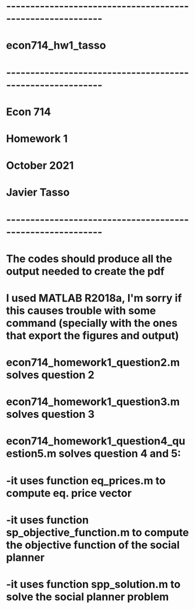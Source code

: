 # ----------------------------------------------------------
# econ714_hw1_tasso
# ----------------------------------------------------------
# Econ 714
# Homework 1
# October 2021
# Javier Tasso 
# ----------------------------------------------------------
#
# The codes should produce all the output needed to create the pdf 
# I used MATLAB R2018a, I'm sorry if this causes trouble with some command (specially with the ones that export the figures and output) 
#
# econ714_homework1_question2.m solves question 2 
#
# econ714_homework1_question3.m solves question 3
# 
# econ714_homework1_question4_question5.m solves question 4 and 5: 
#   -it uses function eq_prices.m to compute eq. price vector
#   -it uses function sp_objective_function.m to compute the objective function of the social planner
#   -it uses function spp_solution.m to solve the social planner problem
